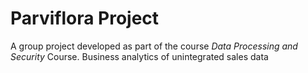 # Parviflora Project

A group project developed as part of the course *Data Processing and Security* Course. 
Business analytics of unintegrated sales data
